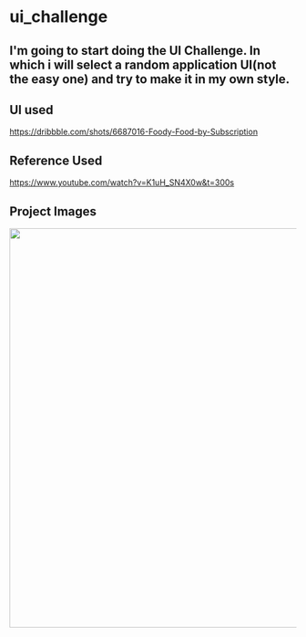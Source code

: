 # ui_challenge

## I'm going to start doing the UI Challenge. In which i will select a random application UI(not the easy one) and try to make it in my own style. 

## UI used

https://dribbble.com/shots/6687016-Foody-Food-by-Subscription

## Reference Used

https://www.youtube.com/watch?v=K1uH_SN4X0w&t=300s

## Project Images

<img src = "https://user-images.githubusercontent.com/61787056/78603564-f9762e00-7875-11ea-9c60-36094a3e124a.jpg" width = 750 height = 700>
